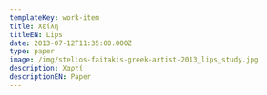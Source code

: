 ```yaml
---
templateKey: work-item
title: Χείλη
titleEN: Lips
date: 2013-07-12T11:35:00.000Z
type: paper
image: /img/stelios-faitakis-greek-artist-2013_lips_study.jpg
description: Χαρτί
descriptionEN: Paper
---
```

